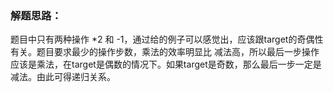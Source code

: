 ### 解题思路：
题目中只有两种操作 *2 和 -1，通过给的例子可以感觉出，应该跟target的奇偶性有关。题目要求最少的操作步数，乘法的效率明显比
减法高，所以最后一步操作应该是乘法，在target是偶数的情况下。如果target是奇数，那么最后一步一定是减法。由此可得递归关系。